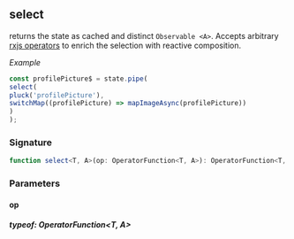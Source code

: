 ## select

  returns the state as cached and distinct `Observable
<A>`. Accepts arbitrary
  [rxjs operators](https://rxjs-dev.firebaseapp.com/guide/operators) to enrich the selection with reactive composition.

  _Example_

  ```typescript
  const profilePicture$ = state.pipe(
  select(
  pluck('profilePicture'),
  switchMap((profilePicture) => mapImageAsync(profilePicture))
  )
  );
  ```

  ### Signature

  ```typescript
  function select<T, A>(op: OperatorFunction<T, A>): OperatorFunction<T, A>;
  ```

  ### Parameters

  #### op

  ##### typeof: OperatorFunction&#60;T, A&#62;
